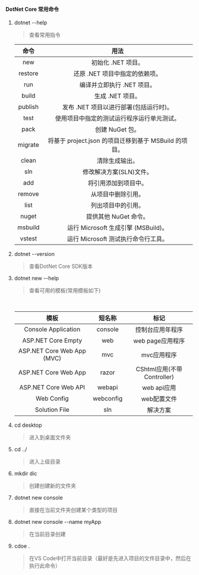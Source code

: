 #### DotNet Core 常用命令

1. dotnet --help

   > 查看常用指令

   |   命令    |                   用法                   |
   | :-----: | :------------------------------------: |
   |   new   |              初始化 .NET 项目。              |
   | restore |           还原 .NET 项目中指定的依赖项。           |
   |   run   |            编译并立即执行 .NET 项目。            |
   |  build  |              生成 .NET 项目。               |
   | publish |        发布 .NET 项目以进行部署(包括运行时)。         |
   |  test   |         使用项目中指定的测试运行程序运行单元测试。          |
   |  pack   |              创建 NuGet 包。               |
   | migrate | 将基于 project.json 的项目迁移到基于 MSBuild 的项目。 |
   |  clean  |                清除生成输出。                 |
   |   sln   |             修改解决方案(SLN)文件。             |
   |   add   |               将引用添加到项目中。               |
   | remove  |               从项目中删除引用。                |
   |  list   |               列出项目中的引用。                |
   |  nuget  |             提供其他 NuGet 命令。             |
   | msbuild |      运行 Microsoft 生成引擎 (MSBuild)。      |
   | vstest  |        运行 Microsoft 测试执行命令行工具。​        |

2. dotnet --version

   > 查看DotNet Core SDK版本

3. dotnet new --help

   > 查看可用的模板(常用模板如下)

   ​

   |             模板             |    短名称    |           标记           |
   | :------------------------: | :-------: | :--------------------: |
   |    Console Application     |  console  |        控制台应用年程序        |
   |     ASP.NET Core Empty     |    web    |      web page应用程序      |
   | ASP.NET Core Web App (MVC) |    mvc    |        mvc应用程序         |
   |    ASP.NET Core Web App    |   razor   | CShtml应用(不带Controller) |
   |    ASP.NET Core Web API    |  webapi   |       web api应用        |
   |         Web Config         | webconfig |        web配置文件         |
   |       Solution File        |    sln    |          解决方案          |


4. cd desktop

   > 进入到桌面文件夹

5. cd ../

   > 进入上级目录

6. mkdir dic

   > 创建创建新的文件夹

7. dotnet new console 

   > 直接在当前文件夹创建某个类型的项目

8. dotnet new console --name myApp

   > 在当前目录创建

9. cdoe .

   > 在VS Code中打开当前目录（最好是先进入项目的文件目录中，然后在执行此命令）

